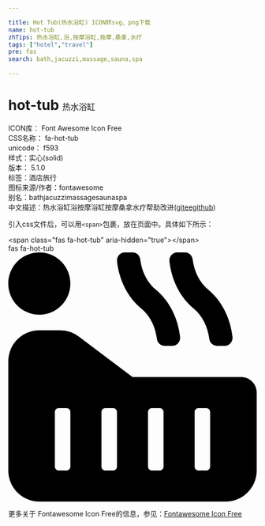 ```yaml
---

title: Hot Tub(热水浴缸) ICON转svg、png下载
name: hot-tub
zhTips: 热水浴缸,浴,按摩浴缸,按摩,桑拿,水疗
tags: ["hotel","travel"]
pre: fas
search: bath,jacuzzi,massage,sauna,spa

---
```


# hot-tub  <small style="font-size: 60%;font-weight: 100">热水浴缸</small>


<div class="detail-page">
<p>
<span>
ICON库：
<span class="badge-secondary badge">Font Awesome Icon Free</span> 
</span>
<br/>
<span>
CSS名称：
<span class="badge-secondary badge">fa-hot-tub</span> 
</span>
<br/>
<span>
unicode：
<span class="badge-secondary badge">f593</span> 
<copy-btn content='f593' btn-title=""></copy-btn>
<copy-btn :content='String.fromCodePoint(parseInt("f593", 16))' btn-title="复制U"></copy-btn>
</span><br/><span>样式：<span class="badge-light badge">实心(solid)</span></span>
<br/>
<span>
版本：
<span class="badge-secondary badge">5.1.0</span> 
</span><br/><span>标签：<span class="badge-light badge"><router-link to="/tags/hotel.html">酒店</router-link></span><span class="badge-light badge"><router-link to="/tags/travel.html">旅行</router-link></span></span>
<br/>
<span>图标来源/作者：<span class="badge-light badge">fontawesome</span></span> 
<br/>
<span>别名：<span class="badge-light badge">bath</span><span class="badge-light badge">jacuzzi</span><span class="badge-light badge">massage</span><span class="badge-light badge">sauna</span><span class="badge-light badge">spa</span></span><br/><span class="zh-detail">中文描述：<span class="badge-primary badge">热水浴缸</span><span class="badge-primary badge">浴</span><span class="badge-primary badge">按摩浴缸</span><span class="badge-primary badge">按摩</span><span class="badge-primary badge">桑拿</span><span class="badge-primary badge">水疗</span><span class="help-link"><span>帮助改进</span>(<a href="https://gitee.com/liuwave/icon-helper/edit/master/json/fontawesome/solid/hot-tub.json" target="_blank" rel="noopener noreferrer">gitee</a><a href="https://github.com/liuwave/icon-helper/edit/master/json/fontawesome/solid/hot-tub.json" target="_blank" rel="noopener noreferrer">github</a></span>)</span><br/>
</p>
</div>
<div class="alert alert-dark">
  <i class="fas fa-hot-tub fa-xs"></i>
  <i class="fas fa-hot-tub fa-sm"></i>
  <i class="fas fa-hot-tub fa-lg"></i>
  <i class="fas fa-hot-tub fa-2x"></i>
  <i class="fas fa-hot-tub fa-3x"></i>
  <i class="fas fa-hot-tub fa-5x"></i>
  <i class="fas fa-hot-tub fa-7x"></i>
</div>
<div>
  <p>引入css文件后，可以用<code>&lt;span&gt;</code>包裹，放在页面中。具体如下所示：    
  </p>
  <div class="alert alert-primary" style="font-size: 14px">
    &lt;span class="fas fa-hot-tub" aria-hidden="true"&gt;&lt;/span&gt;
    <copy-btn content='<span class="fas fa-hot-tub" aria-hidden="true"></span>'></copy-btn>
  </div>
  <div class="alert alert-secondary">
    <i class="fas fa-hot-tub"
    style="font-size: 24px"
    aria-hidden="true"></i> fas fa-hot-tub
    <copy-btn content="fas fa-hot-tub" btn-title="复制图标名称"></copy-btn>
  </div>
</div>
<div id="svg" class="svg-wrap">
<svg xmlns="http://www.w3.org/2000/svg" viewBox="0 0 512 512"><path d="M414.21 177.65c1.02 8.21 7.75 14.35 15.75 14.35h16.12c9.51 0 17.08-8.57 16-18.35-4.34-39.11-22.4-74.53-50.13-97.16-17.37-14.17-28.82-36.75-31.98-62.15C378.96 6.14 372.22 0 364.23 0h-16.12c-9.51 0-17.09 8.57-16 18.35 4.34 39.11 22.4 74.53 50.13 97.16 17.36 14.17 28.82 36.75 31.97 62.14zm-108 0c1.02 8.21 7.75 14.35 15.75 14.35h16.12c9.51 0 17.08-8.57 16-18.35-4.34-39.11-22.4-74.53-50.13-97.16-17.37-14.17-28.82-36.75-31.98-62.15C270.96 6.14 264.22 0 256.23 0h-16.12c-9.51 0-17.09 8.57-16 18.35 4.34 39.11 22.4 74.53 50.13 97.16 17.36 14.17 28.82 36.75 31.97 62.14zM480 256H256l-110.93-83.2a63.99 63.99 0 0 0-38.4-12.8H64c-35.35 0-64 28.65-64 64v224c0 35.35 28.65 64 64 64h384c35.35 0 64-28.65 64-64V288c0-17.67-14.33-32-32-32zM128 440c0 4.42-3.58 8-8 8h-16c-4.42 0-8-3.58-8-8V328c0-4.42 3.58-8 8-8h16c4.42 0 8 3.58 8 8v112zm96 0c0 4.42-3.58 8-8 8h-16c-4.42 0-8-3.58-8-8V328c0-4.42 3.58-8 8-8h16c4.42 0 8 3.58 8 8v112zm96 0c0 4.42-3.58 8-8 8h-16c-4.42 0-8-3.58-8-8V328c0-4.42 3.58-8 8-8h16c4.42 0 8 3.58 8 8v112zm96 0c0 4.42-3.58 8-8 8h-16c-4.42 0-8-3.58-8-8V328c0-4.42 3.58-8 8-8h16c4.42 0 8 3.58 8 8v112zM64 128c35.35 0 64-28.65 64-64S99.35 0 64 0 0 28.65 0 64s28.65 64 64 64z"/></svg>
</div>
<detail full-name='fa-hot-tub'></detail>
    
<div><p>更多关于  Fontawesome Icon Free的信息，参见：<a target="_blank" href="https://iconhelper.cn/fontawesome.html">Fontawesome Icon Free</a>
</p></div>
